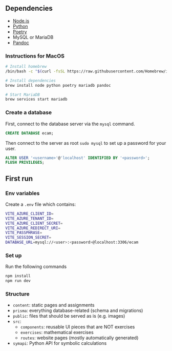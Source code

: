 ## Dependencies

- [Node.js](https://nodejs.org/en)
- [Python](https://www.python.org/)
- [Poetry](https://python-poetry.org/)
- MySQL or MariaDB
- [Pandoc](https://pandoc.org)

### Instructions for MacOS

~~~ bash
# Install homebrew
/bin/bash -c "$(curl -fsSL https://raw.githubusercontent.com/Homebrew/install/HEAD/install.sh)"

# Install dependencies
brew install node python poetry mariadb pandoc

# Start MariaDB
brew services start mariadb
~~~

### Create a database

First, connect to the database server via the `mysql` command.

~~~ sql
CREATE DATABASE ecam;
~~~

Then connect to the server as root `sudo mysql` to set up a password for your user.

~~~ sql
ALTER USER '<username>'@'localhost' IDENTIFIED BY '<password>';
FLUSH PRIVILEGES;
~~~

## First run

### Env variables

Create a `.env` file which contains:

~~~ bash
VITE_AZURE_CLIENT_ID=
VITE_AZURE_TENANT_ID=
VITE_AZURE_CLIENT_SECRET=
VITE_AZURE_REDIRECT_URI=
VITE_PASSPHRASE=
VITE_SESSION_SECRET=
DATABASE_URL=mysql://<user>:<password>@localhost:3306/ecam
~~~

### Set up

Run the following commands

~~~ bash
npm install
npm run dev
~~~

### Structure

- `content`: static pages and assignments
- `prisma`: everything database-related (schema and migrations)
- `public`: files that should be served as is (e.g. images)
- `src`:
  - `components`: reusable UI pieces that are NOT exercises
  - `exercises`: mathematical exercises
  - `routes`: website pages (mostly automatically generated)
- `symapi`: Python API for symbolic calculations
